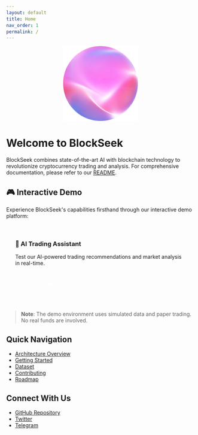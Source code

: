 ```yaml
---
layout: default
title: Home
nav_order: 1
permalink: /
---
```


<div align="center">
<img src="logo.png" alt="BlockSeek Logo" width="200"/>
</div>

# Welcome to BlockSeek

BlockSeek combines state-of-the-art AI with blockchain technology to revolutionize cryptocurrency trading and analysis. For comprehensive documentation, please refer to our [README](./README.md).

## 🎮 Interactive Demo

Experience BlockSeek's capabilities firsthand through our interactive demo platform:

<div class="demo-features">
  <div class="demo-card">
    <h3>🤖 AI Trading Assistant</h3>
    <p>Test our AI-powered trading recommendations and market analysis in real-time.</p>
    <a href="https://www.blockseek.ai" class="demo-button">Try Assistant</a>
  </div>
</div>

> **Note**: The demo environment uses simulated data and paper trading. No real funds are involved.

## Quick Navigation

- [Architecture Overview](./architecture/overview.md)
- [Getting Started](./getting-started.md)
- [Dataset](./technical/dataset.md)
- [Contributing](./contributing.md)
- [Roadmap](./roadmap.md)

## Connect With Us

- [GitHub Repository](https://github.com/smashound/blockseek.ai)
- [Twitter](https://twitter.com/blockseekai)
- [Telegram](https://t.me/blockseekai)

<style>
.demo-features {
  display: grid;
  grid-template-columns: repeat(auto-fit, minmax(250px, 1fr));
  gap: 1.5rem;
  margin: 2rem 0;
}

.demo-card {
  padding: 1.5rem;
  border: 1px solid var(--border-color);
  border-radius: 8px;
  background: var(--background-secondary);
  transition: transform 0.2s ease;
}

.demo-card:hover {
  transform: translateY(-4px);
}

.demo-card h3 {
  margin-top: 0;
  color: var(--heading-color);
}

.demo-button {
  display: inline-block;
  padding: 0.5rem 1rem;
  margin-top: 1rem;
  background: var(--link-color);
  color: white;
  text-decoration: none;
  border-radius: 4px;
  transition: background 0.2s ease;
}

.demo-button:hover {
  background: var(--link-hover-color);
  text-decoration: none;
}
</style>
